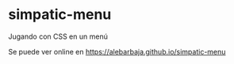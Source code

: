 # simpatic-menu
Jugando con CSS en un menú

Se puede ver online en https://alebarbaja.github.io/simpatic-menu
